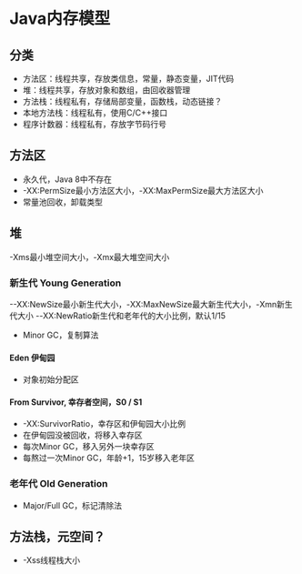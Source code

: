 # Java内存模型

## 分类
- 方法区：线程共享，存放类信息，常量，静态变量，JIT代码
- 堆：线程共享，存放对象和数组，由回收器管理
- 方法栈：线程私有，存储局部变量，函数栈，动态链接？
- 本地方法栈：线程私有，使用C/C++接口
- 程序计数器：线程私有，存放字节码行号

## 方法区
- 永久代，Java 8中不存在
- -XX:PermSize最小方法区大小，-XX:MaxPermSize最大方法区大小
- 常量池回收，卸载类型

## 堆
-Xms最小堆空间大小，-Xmx最大堆空间大小

### 新生代 Young Generation
--XX:NewSize最小新生代大小，-XX:MaxNewSize最大新生代大小，-Xmn新生代大小
--XX:NewRatio新生代和老年代的大小比例，默认1/15
- Minor GC，复制算法

#### Eden 伊甸园
- 对象初始分配区

#### From Survivor, 幸存者空间，S0 / S1
- -XX:SurvivorRatio，幸存区和伊甸园大小比例
- 在伊甸园没被回收，将移入幸存区
- 每次Minor GC，移入另外一块幸存区
- 每熬过一次Minor GC，年龄+1，15岁移入老年区

### 老年代 Old Generation
- Major/Full GC，标记清除法

## 方法栈，元空间？
- -Xss线程栈大小

